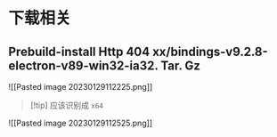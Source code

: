# 下载相关

## Prebuild-install Http 404 xx/bindings-v9.2.8-electron-v89-win32-**ia32**. Tar. Gz

![[Pasted image 20230129112225.png]]

> [!tip] 应该识别成 `x64`

![[Pasted image 20230129112525.png]]